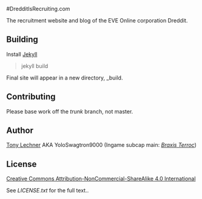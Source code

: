 #DredditIsRecruiting.com

The recruitment website and blog of the EVE Online corporation Dreddit.

## Building

Install [Jekyll](http://jekyllrb.com/)

> jekyll build

Final site will appear in a new directory, _build.

## Contributing

Please base work off the *trunk* branch, not master.

## Author

[Tony Lechner](http://tony-lechner.com/) AKA YoloSwagtron9000 (Ingame subcap
main: [_Braxis Terroc_](http://evewho.com/pilot/Braxis+Terroc))


## License

[Creative Commons Attribution-NonCommercial-ShareAlike 4.0 International](http://creativecommons.org/licenses/by-nc-sa/4.0/)

See _LICENSE.txt_ for the full text..
